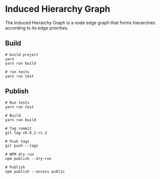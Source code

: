 # Induced Hierarchy Graph

The Induced Hierarchy Graph is a node edge graph that forms hierarchies according to its edge priorities.
## Build

```shell
# build project
yarn
yarn run build

# run tests
yarn run test
```

## Publish

```shell
# Run tests
yarn run test

# Build 
yarn run build

# Tag commit
git tag v0.0.1-rc.3

# Push tags
git push --tags

# NPM dry run
npm publish --dry-run

# Publish
npm publish --access public
```